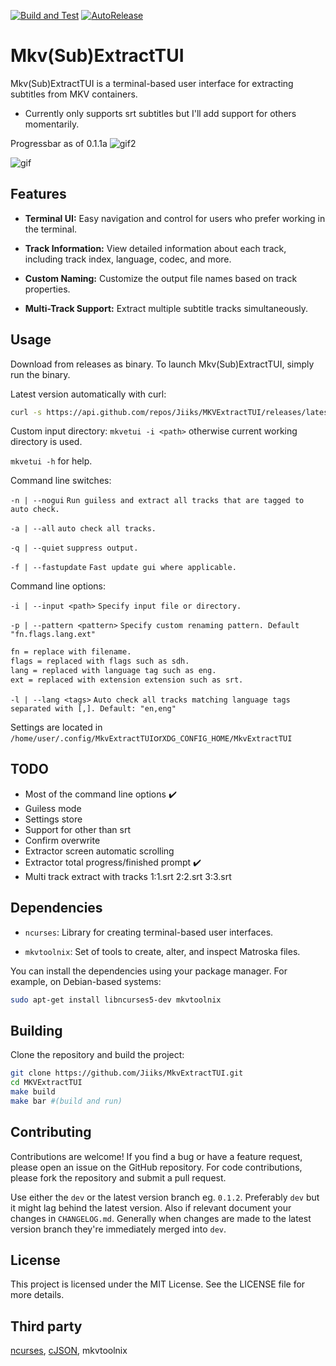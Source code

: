 
[![Build and Test](https://github.com/Jiiks/MKVExtractTUI/actions/workflows/cmake-single-platform.yml/badge.svg)](https://github.com/Jiiks/MKVExtractTUI/actions/workflows/cmake-single-platform.yml) [![AutoRelease](https://github.com/Jiiks/MKVExtractTUI/actions/workflows/build-and-release.yml/badge.svg)](https://github.com/Jiiks/MKVExtractTUI/actions/workflows/build-and-release.yml)

# Mkv(Sub)ExtractTUI

Mkv(Sub)ExtractTUI is a terminal-based user interface for extracting subtitles from MKV containers.

- Currently only supports srt subtitles but I'll add support for others momentarily.

Progressbar as of 0.1.1a
![gif2](https://github.com/user-attachments/assets/cbb9d6ea-2412-458d-b6b2-14e12c9c0a32)

![gif](https://github.com/user-attachments/assets/65053a8a-cfd2-4f8a-a5c0-2bacc802fe32)

## Features

- **Terminal UI:** Easy navigation and control for users who prefer working in the terminal.

- **Track Information:** View detailed information about each track, including track index, language, codec, and more.

- **Custom Naming:** Customize the output file names based on track properties.

- **Multi-Track Support:** Extract multiple subtitle tracks simultaneously.

## Usage
Download from releases as binary.
To launch Mkv(Sub)ExtractTUI, simply run the binary.

Latest version automatically with curl:
```bash
curl -s https://api.github.com/repos/Jiiks/MKVExtractTUI/releases/latest | grep "browser_download_url" | cut -d : -f 2,3 | xargs -I {} sh -c 'curl -L -O {}; chmod +x $(basename {})'
```

Custom input directory:
`mkvetui -i <path>`
otherwise current working directory is used.

`mkvetui -h` for help.

Command line switches:

`-n | --nogui` `Run guiless and extract all tracks that are tagged to auto check.`

`-a | --all` `auto check all tracks.`

`-q | --quiet` `suppress output.`

`-f | --fastupdate` `Fast update gui where applicable.`

Command line options:

`-i | --input <path>` `Specify input file or directory.`

`-p | --pattern <pattern>` `Specify custom renaming pattern. Default "fn.flags.lang.ext"`

```bash
fn = replace with filename.
flags = replaced with flags such as sdh.
lang = replaced with language tag such as eng.
ext = replaced with extension extension such as srt.
```

`-l | --lang <tags>` `Auto check all tracks matching language tags separated with [,]. Default: "en,eng"`

Settings are located in `/home/user/.config/MkvExtractTUI`or`XDG_CONFIG_HOME/MkvExtractTUI`

## TODO
- Most of the command line options :heavy_check_mark:
- Guiless mode
- Settings store
- Support for other than srt
- Confirm overwrite
- Extractor screen automatic scrolling
- Extractor total progress/finished prompt :heavy_check_mark:
- Multi track extract with tracks 1:1.srt 2:2.srt 3:3.srt

## Dependencies

- `ncurses`: Library for creating terminal-based user interfaces.
    
- `mkvtoolnix`: Set of tools to create, alter, and inspect Matroska files.

You can install the dependencies using your package manager. For example, on Debian-based systems:

```bash
sudo apt-get install libncurses5-dev mkvtoolnix
```

## Building

Clone the repository and build the project:

```bash
git clone https://github.com/Jiiks/MkvExtractTUI.git
cd MKVExtractTUI
make build
make bar #(build and run)
```

## Contributing

Contributions are welcome! If you find a bug or have a feature request, please open an issue on the GitHub repository. For code contributions, please fork the repository and submit a pull request.

Use either the `dev` or the latest version branch eg. `0.1.2`. Preferably `dev` but it might lag behind the latest version.
Also if relevant document your changes in `CHANGELOG.md`.
Generally when changes are made to the latest version branch they're immediately merged into `dev`.

## License

This project is licensed under the MIT License. See the LICENSE file for more details.

## Third party

[ncurses](https://invisible-island.net/ncurses/), [cJSON](https://github.com/DaveGamble/cJSON), mkvtoolnix

